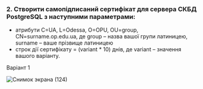 ### 2. Створити самопідписаний сертифікат для сервера СКБД PostgreSQL з наступними параметрами:
+ атрибути C=UA, L=Odessa, O=OPU, OU=group, CN=surname.op.edu.ua, де group – назва вашої групи латиницею, surname – ваше прізвище латиницею
+ строк дії сертифікату = (variant * 10) днів, де variant – значення вашого варіанту.

Варіант 1

![Снимок экрана (124)](https://github.com/oleksandrblazhko/ai-191-buriak/assets/145441728/ca9d56ff-7c71-477c-a9a1-c85c5e93a6b0)
